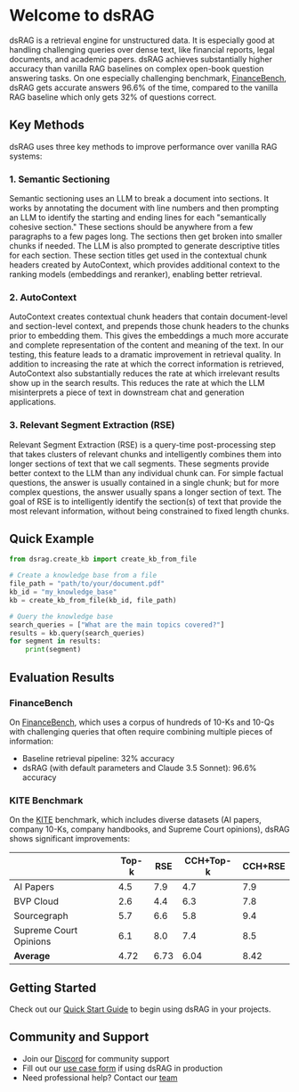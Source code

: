 # Welcome to dsRAG

dsRAG is a retrieval engine for unstructured data. It is especially good at handling challenging queries over dense text, like financial reports, legal documents, and academic papers. dsRAG achieves substantially higher accuracy than vanilla RAG baselines on complex open-book question answering tasks. On one especially challenging benchmark, [FinanceBench](https://arxiv.org/abs/2311.11944), dsRAG gets accurate answers 96.6% of the time, compared to the vanilla RAG baseline which only gets 32% of questions correct.

## Key Methods

dsRAG uses three key methods to improve performance over vanilla RAG systems:

### 1. Semantic Sectioning
Semantic sectioning uses an LLM to break a document into sections. It works by annotating the document with line numbers and then prompting an LLM to identify the starting and ending lines for each "semantically cohesive section." These sections should be anywhere from a few paragraphs to a few pages long. The sections then get broken into smaller chunks if needed. The LLM is also prompted to generate descriptive titles for each section. These section titles get used in the contextual chunk headers created by AutoContext, which provides additional context to the ranking models (embeddings and reranker), enabling better retrieval.

### 2. AutoContext
AutoContext creates contextual chunk headers that contain document-level and section-level context, and prepends those chunk headers to the chunks prior to embedding them. This gives the embeddings a much more accurate and complete representation of the content and meaning of the text. In our testing, this feature leads to a dramatic improvement in retrieval quality. In addition to increasing the rate at which the correct information is retrieved, AutoContext also substantially reduces the rate at which irrelevant results show up in the search results. This reduces the rate at which the LLM misinterprets a piece of text in downstream chat and generation applications.

### 3. Relevant Segment Extraction (RSE)
Relevant Segment Extraction (RSE) is a query-time post-processing step that takes clusters of relevant chunks and intelligently combines them into longer sections of text that we call segments. These segments provide better context to the LLM than any individual chunk can. For simple factual questions, the answer is usually contained in a single chunk; but for more complex questions, the answer usually spans a longer section of text. The goal of RSE is to intelligently identify the section(s) of text that provide the most relevant information, without being constrained to fixed length chunks.

## Quick Example

```python
from dsrag.create_kb import create_kb_from_file

# Create a knowledge base from a file
file_path = "path/to/your/document.pdf"
kb_id = "my_knowledge_base"
kb = create_kb_from_file(kb_id, file_path)

# Query the knowledge base
search_queries = ["What are the main topics covered?"]
results = kb.query(search_queries)
for segment in results:
    print(segment)
```

## Evaluation Results

### FinanceBench
On [FinanceBench](https://arxiv.org/abs/2311.11944), which uses a corpus of hundreds of 10-Ks and 10-Qs with challenging queries that often require combining multiple pieces of information:

- Baseline retrieval pipeline: 32% accuracy
- dsRAG (with default parameters and Claude 3.5 Sonnet): 96.6% accuracy

### KITE Benchmark
On the [KITE](https://github.com/D-Star-AI/KITE) benchmark, which includes diverse datasets (AI papers, company 10-Ks, company handbooks, and Supreme Court opinions), dsRAG shows significant improvements:

|                         | Top-k    | RSE    | CCH+Top-k    | CCH+RSE    |
|-------------------------|----------|--------|--------------|------------|
| AI Papers               | 4.5      | 7.9    | 4.7          | 7.9        |
| BVP Cloud               | 2.6      | 4.4    | 6.3          | 7.8        |
| Sourcegraph             | 5.7      | 6.6    | 5.8          | 9.4        |
| Supreme Court Opinions  | 6.1      | 8.0    | 7.4          | 8.5        |
| **Average**             | 4.72     | 6.73   | 6.04         | 8.42       |

## Getting Started

Check out our [Quick Start Guide](getting-started/quickstart.md) to begin using dsRAG in your projects.

## Community and Support

- Join our [Discord](https://discord.gg/NTUVX9DmQ3) for community support
- Fill out our [use case form](https://forms.gle/RQ5qFVReonSHDcCu5) if using dsRAG in production
- Need professional help? Contact our [team](https://forms.gle/zbQwDJp7pBQKtqVT8) 